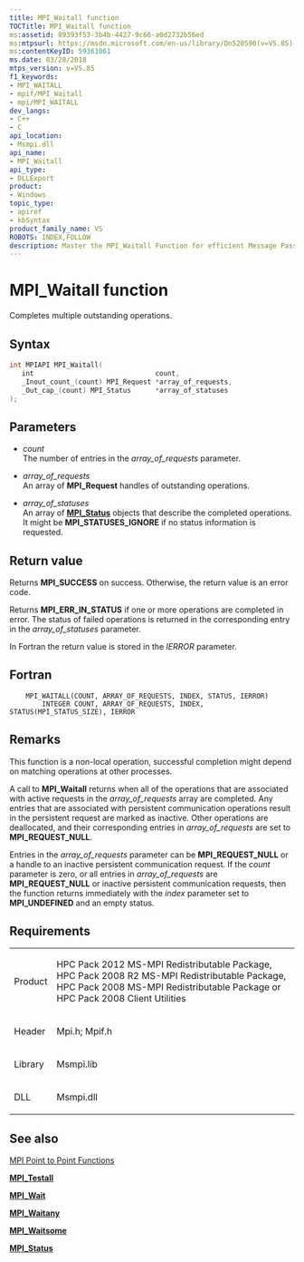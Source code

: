 ```yaml
---
title: MPI_Waitall function
TOCTitle: MPI_Waitall function
ms:assetid: 89393f53-3b4b-4427-9c66-a0d2732b56ed
ms:mtpsurl: https://msdn.microsoft.com/en-us/library/Dn520590(v=VS.85)
ms:contentKeyID: 59361061
ms.date: 03/28/2018
mtps_version: v=VS.85
f1_keywords:
- MPI_WAITALL
- mpif/MPI_Waitall
- mpi/MPI_WAITALL
dev_langs:
- C++
- C
api_location:
- Msmpi.dll
api_name:
- MPI_Waitall
api_type:
- DLLExport
product:
- Windows
topic_type:
- apiref
- kbSyntax
product_family_name: VS
ROBOTS: INDEX,FOLLOW
description: Master the MPI_Waitall Function for efficient Message Passing Interface operations. Learn syntax, parameters, and usage at Microsoft.com.
---
```


# MPI\_Waitall function

Completes multiple outstanding operations.

## Syntax

``` c++
int MPIAPI MPI_Waitall(
   int                              count,
   _Inout_count_(count) MPI_Request *array_of_requests,
   _Out_cap_(count) MPI_Status      *array_of_statuses
);
```

## Parameters

  - *count*  
    The number of entries in the *array\_of\_requests* parameter.

  - *array\_of\_requests*  
    An array of **MPI\_Request** handles of outstanding operations.

  - *array\_of\_statuses*  
    An array of [**MPI\_Status**](mpi-status-structure.md) objects that describe the completed operations. It might be **MPI\_STATUSES\_IGNORE** if no status information is requested.

## Return value

Returns **MPI\_SUCCESS** on success. Otherwise, the return value is an error code.

Returns **MPI\_ERR\_IN\_STATUS** if one or more operations are completed in error. The status of failed operations is returned in the corresponding entry in the *array\_of\_statuses* parameter.

In Fortran the return value is stored in the *IERROR* parameter.

## Fortran

``` FORTRAN
    MPI_WAITALL(COUNT, ARRAY_OF_REQUESTS, INDEX, STATUS, IERROR)
        INTEGER COUNT, ARRAY_OF_REQUESTS, INDEX, STATUS(MPI_STATUS_SIZE), IERROR
```

## Remarks

This function is a non-local operation, successful completion might depend on matching operations at other processes.

A call to **MPI\_Waitall** returns when all of the operations that are associated with active requests in the *array\_of\_requests* array are completed. Any entries that are associated with persistent communication operations result in the persistent request are marked as inactive. Other operations are deallocated, and their corresponding entries in *array\_of\_requests* are set to **MPI\_REQUEST\_NULL**.

Entries in the *array\_of\_requests* parameter can be **MPI\_REQUEST\_NULL** or a handle to an inactive persistent communication request. If the *count* parameter is zero, or all entries in *array\_of\_requests* are **MPI\_REQUEST\_NULL** or inactive persistent communication requests, then the function returns immediately with the *index* parameter set to **MPI\_UNDEFINED** and an empty status.

## Requirements

<table>
<colgroup>
<col  />
<col  />
</colgroup>
<tbody>
<tr class="odd">
<td><p>Product</p></td>
<td><p>HPC Pack 2012 MS-MPI Redistributable Package, HPC Pack 2008 R2 MS-MPI Redistributable Package, HPC Pack 2008 MS-MPI Redistributable Package or HPC Pack 2008 Client Utilities</p></td>
</tr>
<tr class="even">
<td><p>Header</p></td>
<td>Mpi.h;
Mpif.h</td>
</tr>
<tr class="odd">
<td><p>Library</p></td>
<td>Msmpi.lib</td>
</tr>
<tr class="even">
<td><p>DLL</p></td>
<td>Msmpi.dll</td>
</tr>
</tbody>
</table>


## See also

[MPI Point to Point Functions](mpi-point-to-point-functions.md)

[**MPI\_Testall**](mpi-testall-function.md)

[**MPI\_Wait**](mpi-wait-function.md)

[**MPI\_Waitany**](mpi-waitany-function.md)

[**MPI\_Waitsome**](mpi-waitsome-function.md)

[**MPI\_Status**](mpi-status-structure.md)

